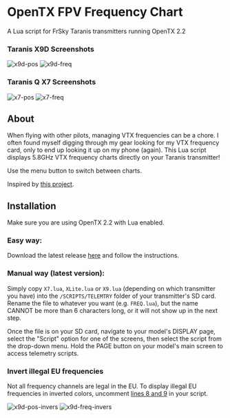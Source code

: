 # OpenTX FPV Frequency Chart
A Lua script for FrSky Taranis transmitters running OpenTX 2.2

### Taranis X9D Screenshots
![x9d-pos](http://i.imgur.com/LJ1MlxC.png)
![x9d-freq](http://i.imgur.com/hEfALmc.png)

### Taranis Q X7 Screenshots
![x7-pos](http://i.imgur.com/4kvOI5L.png)
![x7-freq](http://i.imgur.com/2gHPHAA.png)

## About
When flying with other pilots, managing VTX frequencies can be a chore. I often found myself digging through my gear
looking for my VTX frequency card, only to end up looking it up on my phone (again). This Lua script displays 5.8GHz
VTX frequency charts directly on your Taranis transmitter!

Use the menu button to switch between charts.

Inspired by [this project](http://helpmefpv.com/2016/03/16/5-8ghz-vtx-channel-chart-for-frsky-taranis/).

## Installation
Make sure you are using OpenTX 2.2 with Lua enabled.

### Easy way:
Download the latest release [here](https://github.com/darsor/opentx-frequency-chart/releases) and follow the instructions.

### Manual way (latest version):
Simply copy `X7.lua`, `XLite.lua` or `X9.lua` (depending on which transmitter you have) into the `/SCRIPTS/TELEMTRY` folder of
your transmitter's SD card. Rename the file to whatever you want (e.g. `FREQ.lua`), but the name CANNOT be more
than 6 characters long, or it will not show up in the next step.

Once the file is on your SD card, navigate to your model's DISPLAY page, select the "Script" option for one of the
screens, then select the script from the drop-down menu. Hold the PAGE button on your model's main screen to access
telemetry scripts.

### Invert illegal EU frequencies
Not all frequency channels are legal in the EU. To display illegal EU frequencies in inverted colors, uncomment
[lines 8 and 9](https://github.com/darsor/opentx-frequency-chart/blob/master/X7.lua#L7) in your script.

![x9d-pos-invers](http://imgur.com/yJfmm9b.png)
![x9d-freq-invers](http://imgur.com/6JOGt5O.png)
